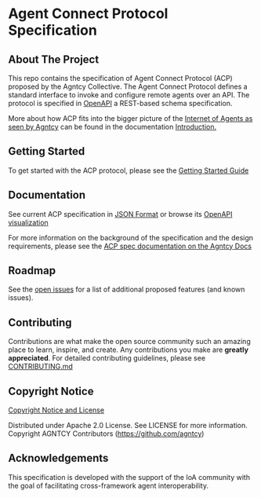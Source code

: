 # Agent Connect Protocol Specification

## About The Project

This repo contains the specification of Agent Connect Protocol (ACP) proposed by the Agntcy Collective. The Agent Connect Protocol defines a standard interface to invoke and configure remote agents over an API. The protocol is specified in [OpenAPI](https://www.openapis.org/what-is-openapi) a REST-based schema specification.

More about how ACP fits into the bigger picture of the [Internet of Agents as seen by Agntcy](https://docs.agntcy.org/) can be found in the documentation [Introduction.](https://docs.agntcy.org/pages/introduction.html)


## Getting Started

To get started with the ACP protocol, please see the [Getting Started Guide](https://docs.agntcy.org/pages/syntactic_sdk/connect.html#getting-started)


## Documentation

See current ACP specification in [JSON Format](openapi.json) or browse its [OpenAPI visualization](https://spec.acp.agntcy.org/)

For more information on the background of the specification and the design requirements, please see the [ACP spec documentation on the Agntcy Docs](https://docs.agntcy.org/pages/syntactic_sdk/connect.html)

## Roadmap

See the [open issues](https://github.com/agntcy/acp-spec/issues) for a list
of additional proposed features (and known issues).

## Contributing

Contributions are what make the open source community such an amazing place to
learn, inspire, and create. Any contributions you make are **greatly
appreciated**. For detailed contributing guidelines, please see
[CONTRIBUTING.md](CONTRIBUTING.md)

## Copyright Notice

[Copyright Notice and License](LICENSE)

Distributed under Apache 2.0 License. See LICENSE for more information.
Copyright AGNTCY Contributors (https://github.com/agntcy)

## Acknowledgements

This specification is developed with the support of the IoA community with the goal of facilitating cross-framework agent interoperability.

